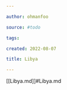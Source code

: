 ```yaml
---

author: ohmanfoo

source: #todo

tags: 

created: 2022-08-07

title: Libya

---
```

[[Libya.md]]#Libya.md